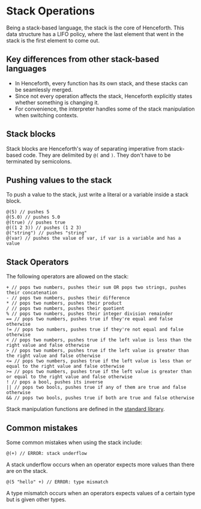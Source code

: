 # Stack Operations

Being a stack-based language, the stack is the core of Henceforth. This data structure has a LIFO policy, where the last element that went in the stack is the first element to come out. 

## Key differences from other stack-based languages

- In Henceforth, every function has its own stack, and these stacks can be seamlessly merged.
- Since not every operation affects the stack, Henceforth explicitly states whether something is changing it.
- For convenience, the interpreter handles some of the stack manipulation when switching contexts.

## Stack blocks
Stack blocks are Henceforth's way of separating imperative from stack-based code. They are delimited by `@(` and `)`. They don't have to be terminated by semicolons.

## Pushing values to the stack

To push a value to the stack, just write a literal or a variable inside a stack block.
```
@(5) // pushes 5
@(5.0) // pushes 5.0
@(true) // pushes true
@((1 2 3)) // pushes (1 2 3)
@("string") // pushes "string"
@(var) // pushes the value of var, if var is a variable and has a value
```

## Stack Operators
The following operators are allowed on the stack:
```
+ // pops two numbers, pushes their sum OR pops two strings, pushes their concatenation
- // pops two numbers, pushes their difference
* // pops two numbers, pushes their product
/ // pops two numbers, pushes their quotient
% // pops two numbers, pushes their integer division remainder
== // pops two numbers, pushes true if they're equal and false otherwise
!= // pops two numbers, pushes true if they're not equal and false otherwise
< // pops two numbers, pushes true if the left value is less than the right value and false otherwise
> // pops two numbers, pushes true if the left value is greater than the right value and false otherwise
<= // pops two numbers, pushes true if the left value is less than or equal to the right value and false otherwise
>= // pops two numbers, pushes true if the left value is greater than or equal to the right value and false otherwise
! // pops a bool, pushes its inverse
|| // pops two bools, pushes true if any of them are true and false otherwise
&& // pops two bools, pushes true if both are true and false otherwise
```

Stack manipulation functions are defined in the [standard library](./stdlib.md).

## Common mistakes

Some common mistakes when using the stack include:
```
@(+) // ERROR: stack underflow
```
A stack underflow occurs when an operator expects more values than there are on the stack.
```
@(5 "hello" +) // ERROR: type mismatch
```
A type mismatch occurs when an operators expects values of a certain type but is given other types.
